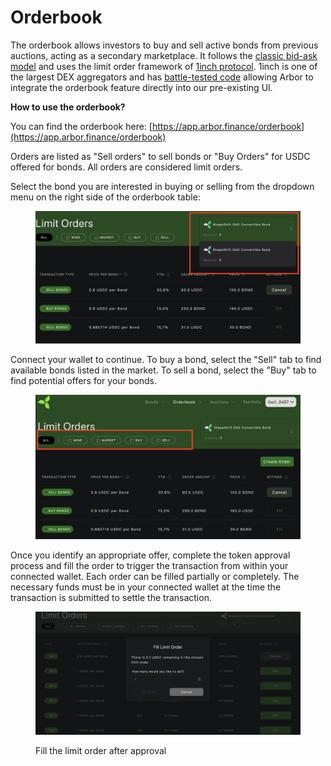 # Orderbook

The orderbook allows investors to buy and sell active bonds from previous auctions, acting as a secondary marketplace. It follows the  [classic bid-ask model](https://www.investopedia.com/terms/o/order-book.asp) and uses the limit order framework of [1inch protocol](https://app.1inch.io/#/1/simple/swap/ETH/DAI). 1inch is one of the largest DEX aggregators and has [battle-tested code](https://github.com/1inch/limit-order-protocol) allowing Arbor to integrate the orderbook feature directly into our pre-existing UI.



**How to use the orderbook?**

You can find the orderbook here: [https://app.arbor.finance/orderbook](https://app.arbor.finance/orderbook)

Orders are listed as "Sell orders" to sell bonds or "Buy Orders" for USDC offered for bonds. All orders are considered limit orders.&#x20;

Select the bond you are interested in buying or selling from the dropdown menu on the right side of the orderbook table:&#x20;

<figure><img src="../../.gitbook/assets/Screenshot 2023-02-22 at 22.02.53.png" alt=""><figcaption></figcaption></figure>

Connect your wallet to continue. To buy a bond, select the "Sell" tab to find available bonds listed in the market. To sell a bond, select the "Buy" tab to find potential offers for your bonds.&#x20;

<figure><img src="../../.gitbook/assets/Screenshot 2023-02-22 at 22.01.21.png" alt=""><figcaption></figcaption></figure>

Once you identify an appropriate offer, complete the token approval process and fill the order to trigger the transaction from within your connected wallet. Each order can be filled partially or completely. The necessary funds must be in your connected wallet at the time the transaction is submitted to settle the transaction.&#x20;

<figure><img src="../../.gitbook/assets/Screenshot 2023-02-21 at 20.25.15.png" alt=""><figcaption><p>Fill the limit order after approval</p></figcaption></figure>

